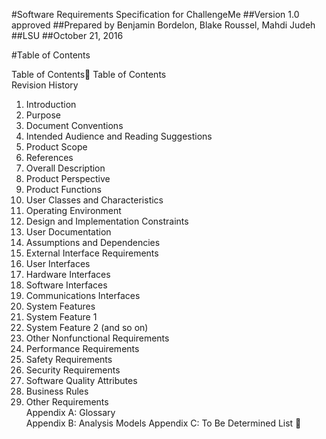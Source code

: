 #Software Requirements Specification for ChallengeMe
##Version 1.0 approved
##Prepared by Benjamin Bordelon, Blake Roussel, Mahdi Judeh
##LSU
##October 21, 2016

#Table of Contents

Table of Contents
Table of Contents	
Revision History	
1. Introduction	
  1.	Purpose	
  2.	Document Conventions	
  3.	Intended Audience and Reading Suggestions	
  4.	Product Scope	
  5.	References	
2.	Overall Description	
  1.	Product Perspective	
  2.	Product Functions	
  3.	User Classes and Characteristics	
  4.	Operating Environment	
  5.	Design and Implementation Constraints	
  6.	User Documentation	
  7.	Assumptions and Dependencies	
3.	External Interface Requirements	
  1.	User Interfaces	
  2.	Hardware Interfaces	
  3.	Software Interfaces	
  4.	Communications Interfaces	
4.	System Features	
  1.	System Feature 1	
  2.	System Feature 2 (and so on)	
5.	Other Nonfunctional Requirements	
  1.	Performance Requirements	
  2.	Safety Requirements	
  3.	Security Requirements	
  4.	Software Quality Attributes	
  5.	Business Rules	
6.	Other Requirements	
Appendix A: Glossary	
Appendix B: Analysis Models	
Appendix C: To Be Determined List	
